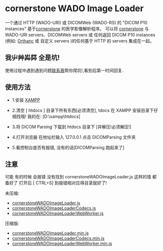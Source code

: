 
cornerstone WADO Image Loader
=============================

 一个通过 HTTP (WADO-URI) 或 DICOMWeb (WADO-RS) 的 "DICOM P10 instances" 基于[cornerstone](https://docs.cornerstonejs.org/) 的医学影像解析程序。
 可以将 [cornerstone](https://docs.cornerstonejs.org/) 与 WADO-URI servers、DICOMWeb servers 或 任何返回 DICOM P10 instances (例如: [Orthanc](http://www.orthanc-server.com/) 或 自定义 servers )的任何基于 HTTP 的 servers 集成在一起。

我屮艸芔茻 全是坑!
---------------
使用过程中遇到遇到问题[联系我](https://github.com/bianliuzhu/DicomParsing)帮你爬坑!,看到后第一时间回复.

使用方法
---------------
* 1.安装 [ XAMPP ](https://www.apachefriends.org/zh_cn/download.html)

* 2.清空 [ htdocs ] 目录下所有东西[必须清空], tdocs 在 XAMPP 安装目录下仔细找哦! 我的在: [D:\xampp\htdocs]

* 3.将 DICOM Parsing 下载到 htdocs 目录下 [并解压!必须解压!]

* 4.打开浏览器 在地址栏输入 127.0.0.1 点击 DICOMParsing 文件夹 

* 5.看控制台是否有报错, 没有的话[DICOMParsing 跑起来了]

注意
-------
可能 有的时候 会报错 没有找到 cornerstoneWADOImageLoader.js 这样的错 都备好了 打开后 [ CTRL+S] 到报错相对应得目录就好了!

未压缩:

* [cornerstoneWADOImageLoader.js](https://unpkg.com/cornerstone-wado-image-loader/dist/cornerstoneWADOImageLoader.js)
* [cornerstoneWADOImageLoaderCodecs.js](https://unpkg.com/cornerstone-wado-image-loader/dist/cornerstoneWADOImageLoaderCodecs.js)
* [cornerstoneWADOImageLoaderWebWorker.js](https://unpkg.com/cornerstone-wado-image-loader/dist/cornerstoneWADOImageLoaderWebWorker.js)

压缩版:

* [cornerstoneWADOImageLoader.min.js](https://unpkg.com/cornerstone-wado-image-loader/dist/cornerstoneWADOImageLoader.min.js)
* [cornerstoneWADOImageLoaderCodecs.min.js](https://unpkg.com/cornerstone-wado-image-loader/dist/cornerstoneWADOImageLoaderCodecs.min.js)
* [cornerstoneWADOImageLoaderWebWorker.min.js](https://unpkg.com/cornerstone-wado-image-loader/dist/cornerstoneWADOImageLoaderWebWorker.min.js)
